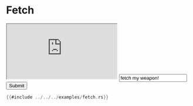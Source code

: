 # Fetch

<iframe src="https://storage.googleapis.com/beet-examples/fetch/index.html"></iframe>
<input id="prompt" value="fetch my weapon!">
<button id="submit">Submit</button>

<script>
function send(){
	let input = document.getElementById('prompt');
	if (input.value == "")
		return;
	const iframe = document.querySelector('iframe').contentWindow;
	iframe.postMessage(input.value, '*');
	input.value = "";
}
document.getElementById('submit').addEventListener('click', send);
document.getElementById('prompt').addEventListener('keyup', function(event) {
	if (event.key === 'Enter')
		send();
});
</script>

```rust
{{#include ../../../examples/fetch.rs}}
```